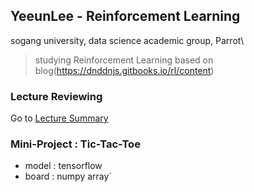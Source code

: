 ## YeeunLee - Reinforcement Learning
sogang university, data science academic group, Parrot\
> studying Reinforcement Learning based on blog(https://dnddnjs.gitbooks.io/rl/content)

### Lecture Reviewing
Go to [Lecture Summary](https://github.com/parrot2020/YeeunLee/blob/master/RL_Lectures/)


### Mini-Project : Tic-Tac-Toe
- model : tensorflow
- board : numpy array`
